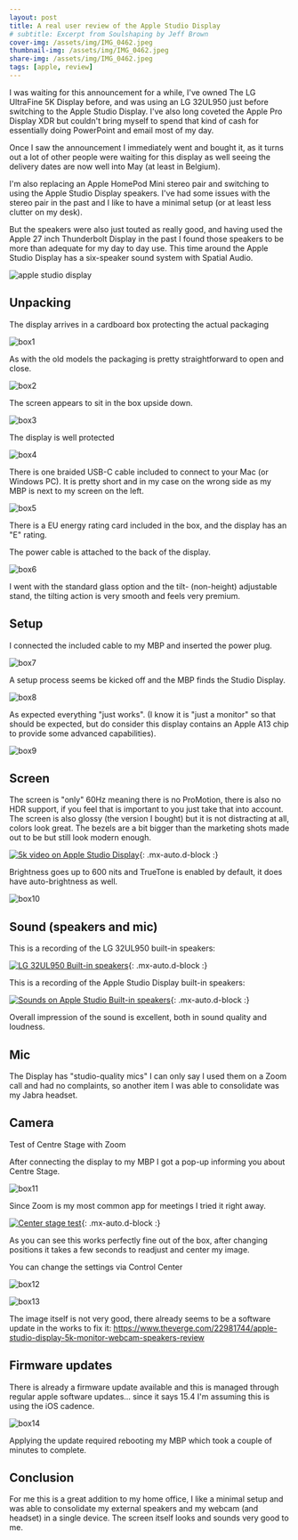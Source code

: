 ```yaml
---
layout: post
title: A real user review of the Apple Studio Display
# subtitle: Excerpt from Soulshaping by Jeff Brown
cover-img: /assets/img/IMG_0462.jpeg
thumbnail-img: /assets/img/IMG_0462.jpeg
share-img: /assets/img/IMG_0462.jpeg
tags: [apple, review]
---
```


I was waiting for this announcement for a while, I've owned The LG UltraFine 5K Display before, and was using an LG 32UL950 just before switching to the Apple Studio Display. I've also long coveted the Apple Pro Display XDR but couldn't bring myself to spend that kind of cash for essentially doing PowerPoint and email most of my day.

Once I saw the announcement I immediately went and bought it, as it turns out a lot of other people were waiting for this display as well seeing the delivery dates are now well into May (at least in Belgium).

I'm also replacing an Apple HomePod Mini stereo pair and switching to using the Apple Studio Display speakers. I've had some issues with the stereo pair in the past and I like to have a minimal setup (or at least less clutter on my desk).

But the speakers were also just touted as really good, and having used the Apple 27 inch Thunderbolt Display in the past I found those speakers to be more than adequate for my day to day use. This time around the Apple Studio Display has a six-speaker sound system with Spatial Audio.

![apple studio display](/assets/img/image.png)

## Unpacking

The display arrives in a cardboard box protecting the actual packaging

![box1](/assets/img/IMG_0447.jpeg)

As with the old models the packaging is pretty straightforward to open and close.

![box2](/assets/img/IMG_0448.jpeg)

The screen appears to sit in the box upside down.

![box3](/assets/img/IMG_0450.jpeg)

The display is well protected

![box4](/assets/img/IMG_0451.jpeg)

There is one braided USB-C cable included to connect to your Mac (or Windows PC). It is pretty short and in my case on the wrong side as my MBP is next to my screen on the left.

![box5](/assets/img/IMG_0453.jpeg)

There is a EU energy rating card included in the box, and the display has an "E" rating.

The power cable is attached to the back of the display.

![box6](/assets/img/IMG_0456.jpeg)

I went with the standard glass option and the tilt- (non-height) adjustable stand, the tilting action is very smooth and feels very premium.

## Setup

I connected the included cable to my MBP and inserted the power plug.

![box7](/assets/img/IMG_0458.jpeg)

A setup process seems be kicked off and the MBP finds the Studio Display.

![box8](/assets/img/IMG_0460.jpeg)

As expected everything "just works". (I know it is "just a monitor" so that should be expected, but do consider this display contains an Apple A13 chip to provide some advanced capabilities).

![box9](/assets/img/IMG_0461-1.jpeg)

## Screen

The screen is "only" 60Hz meaning there is no ProMotion, there is also no HDR support, if you feel that is important to you just take that into account. The screen is also glossy (the version I bought) but it is not distracting at all, colors look great. The bezels are a bit bigger than the marketing shots made out to be but still look modern enough.

[![5k video on Apple Studio Display](http://img.youtube.com/vi/oPrcCeKyl0s/0.jpg)](https://youtu.be/oPrcCeKyl0s){: .mx-auto.d-block :}

Brightness goes up to 600 nits and TrueTone is enabled by default, it does have auto-brightness as well.

![box10](/assets/img/Screenshot-2022-03-18-at-10.31.32.png)

## Sound (speakers and mic)

This is a recording of the LG 32UL950 built-in speakers:

[![LG 32UL950 Built-in speakers](http://img.youtube.com/vi/s16aNQr3kTQ/0.jpg)](https://youtu.be/s16aNQr3kTQ){: .mx-auto.d-block :}

This is a recording of the Apple Studio Display built-in speakers:

[![Sounds on Apple Studio Built-in speakers](http://img.youtube.com/vi/153s1JlAQqY/0.jpg)](https://youtu.be/153s1JlAQqY){: .mx-auto.d-block :}

Overall impression of the sound is excellent, both in sound quality and loudness.

## Mic

The Display has "studio-quality mics" I can only say I used them on a Zoom call and had no complaints, so another item I was able to consolidate was my Jabra headset.

## Camera

Test of Centre Stage with Zoom

After connecting the display to my MBP I got a pop-up informing you about Centre Stage.

![box11](/assets/img/Screenshot-2022-03-18-at-10.34.14.png)

Since Zoom is my most common app for meetings I tried it right away.

[![Center stage test](http://img.youtube.com/vi/VqrELcgY1oE/0.jpg)](https://youtu.be/VqrELcgY1oE){: .mx-auto.d-block :}

As you can see this works perfectly fine out of the box, after changing positions it takes a few seconds to readjust and center my image.

You can change the settings via Control Center

![box12](/assets/img/Screenshot-2022-03-18-at-10.56.46.png)

![box13](/assets/img/Screenshot-2022-03-18-at-10.56.53.png) 

The image itself is not very good, there already seems to be a software update in the works to fix it: https://www.theverge.com/22981744/apple-studio-display-5k-monitor-webcam-speakers-review

## Firmware updates

There is already a firmware update available and this is managed through regular apple software updates... since it says 15.4 I'm assuming this is using the iOS cadence.

![box14](/assets/img/Screenshot-2022-03-18-at-14.38.49.png) 

Applying the update required rebooting my MBP which took a couple of minutes to complete.

## Conclusion

For me this is a great addition to my home office, I like a minimal setup and was able to consolidate my external speakers and my webcam (and headset) in a single device. The screen itself looks and sounds very good to me.